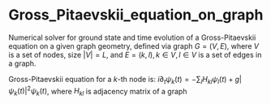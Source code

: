 # Gross_Pitaevskii_equation_on_graph
Numerical solver for ground state and time evolution of a Gross-Pitaevskii equation on a given graph geometry, defined via
graph $G = (V, E)$, where $V$ is a set of nodes, size $|V|=L$, and $E = {(k,l), k\in V, l\in V}$ is a set of edges in a graph.

Gross-Pitaevskii equation for a $k$-th node is:
$i\partial_t \psi_k(t) = -\sum_{l} H_{kl}\psi_l(t) + g|\psi_k(t)|^2 \psi_k(t)$, where $H_{kl}$ is adjacency matrix of a graph 
